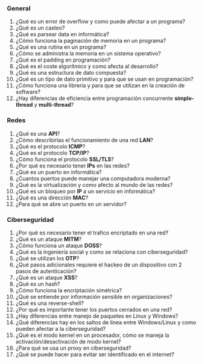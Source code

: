 
### **General**
1. ¿Qué es un error de overflow y como puede afectar a un programa?
2. ¿Qué es un casteo?
3. ¿Qué es parsear data en informática?
4. ¿Cómo funciona la paginación de memoria en un programa?
5. ¿Qué es una rutina en un programa?
6. ¿Cómo se administra la memoria en un sistema operativo?
7. ¿Qué es el padding en programación?
8. ¿Qué es el coste algorítmico y como afecta al desarrollo?
9. ¿Qué es una estructura de dato compuesta?
10. ¿Qué es un tipo de dato primitivo y para que se usan en programación?
11. ¿Cómo funciona una librería y para que se utilizan en la creación de software?
12. ¿Hay diferencias de eficiencia entre programación concurrente **simple-thread** y **multi-thread**?
### Redes
1. ¿Qué es una **API**?
2. ¿Cómo describirías el funcionamiento de una red **LAN**?
3. ¿Qué es el protocolo **ICMP**?
4. ¿Qué es el protocolo **TCP/IP**?
5. ¿Cómo funciona el protocolo **SSL/TLS**?
6. ¿Por qué es necesario tener **IPs** en las redes?
7. ¿Qué es un puerto en informática?
8. ¿Cuantos puertos puede manejar una computadora moderna?
9. ¿Qué es la virtualización y como afecto al mundo de las redes?
10. ¿Qué es un bloqueo por **IP** a un servicio en informática?
11. ¿Qué es una dirección **MAC**?
12. ¿Para qué se abre un puerto en un servidor?
### Ciberseguridad
1. ¿Por qué es necesario tener el trafico encriptado en una red?
2. ¿Qué es un ataque **MITM**?
3. ¿Cómo funciona un ataque **DOSS**?
4. ¿Qué es la ingeniería social y como se relaciona con ciberseguridad?
5. ¿Qué se utilizan los **OTP**?
6. ¿Qué pasos adicionales requiere el hackeo de un dispositivo con 2 pasos de autenticación?
7. ¿Qué es un ataque **XSS**?
8. ¿Qué es un hash?
9. ¿Cómo funciona la encriptación simétrica?
10. ¿Qué se entiende por información sensible en organizaciones?
11. ¿Qué es una reverse-shell?
12. ¿Por qué es importante tener los puertos cerrados en una red?
13. ¿Hay diferencias entre manejo de paquetes en Linux y Windows?
14. ¿Qué diferencias hay en los saltos de linea entre Windows/Linux y como pueden afectar a la ciberseguridad?
15. ¿Qué es el modo kernel en un procesador, cómo se maneja la activación/desactivación de modo kernel?
16. ¿Para qué se usa un proxy en ciberseguridad?
17. ¿Qué se puede hacer para evitar ser identificado en el internet?